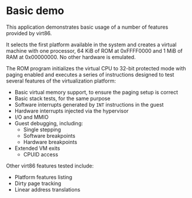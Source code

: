 # Basic demo

This application demonstrates basic usage of a number of features provided by virt86.

It selects the first platform available in the system and creates a virtual machine with one processor, 64 KiB of ROM at 0xFFFF0000 and 1 MiB of RAM at 0x00000000. No other hardware is emulated.

The ROM program initializes the virtual CPU to 32-bit protected mode with paging enabled and executes a series of instructions designed to test several features of the virtualization platform:
- Basic virtual memory support, to ensure the paging setup is correct
- Basic stack tests, for the same purpose
- Software interrupts generated by `INT` instructions in the guest
- Hardware interrupts injected via the hypervisor
- I/O and MMIO
- Guest debugging, including:
    - Single stepping
    - Software breakpoints
    - Hardware breakpoints
- Extended VM exits
    - CPUID access

Other virt86 features tested include:
- Platform features listing
- Dirty page tracking
- Linear address translations
